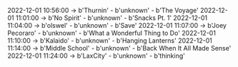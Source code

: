 2022-12-01 10:56:00 -> b'Thurnin' - b'unknown' - b'The Voyage'
2022-12-01 11:01:00 -> b'No Spirit' - b'unknown' - b'Snacks Pt. 1'
2022-12-01 11:04:00 -> b'olswel' - b'unknown' - b'Save'
2022-12-01 11:07:00 -> b'Joey Pecoraro' - b'unknown' - b'What a Wonderful Thing to Do'
2022-12-01 11:10:00 -> b'Kalaido' - b'unknown' - b'Hanging Lanterns'
2022-12-01 11:14:00 -> b'Middle School' - b'unknown' - b'Back When It All Made Sense'
2022-12-01 11:24:00 -> b'LaxCity' - b'unknown' - b'thinking'
